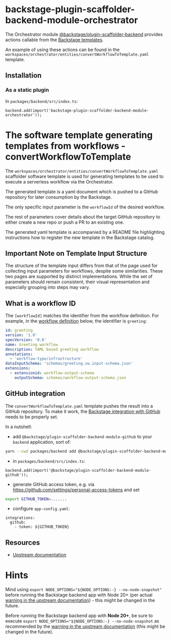 # backstage-plugin-scaffolder-backend-module-orchestrator

The Orchestrator module [@backstage/plugin-scaffolder-backend](https://www.npmjs.com/package/@backstage/plugin-scaffolder-backend) provides actions callable from the [Backstage templates](https://backstage.io/docs/features/software-templates/).

An example of using these actions can be found in the `workspaces/orchestrator/entities/convertWorkflowToTemplate.yaml` template.

## Installation

### As a static plugin

In `packages/backend/src/index.ts`:

```
backend.add(import('backstage-plugin-scaffolder-backend-module-orchestrator'));
```

# The software template generating templates from workflows - convertWorkflowToTemplate

The `workspaces/orchestrator/entities/convertWorkflowToTemplate.yaml` scaffolder software template is used for generating templates to be used to execute a serverless workflow via the Orchestrator.

The generated template is a yaml document which is pushed to a GitHub repository for later consumption by the Backstage.

The only specific input parameter is the `workflowId` of the desired workflow.

The rest of parameters cover details about the target GitHub repository to either create a new repo or push a PR to an existing one.

The generated yaml template is accompanied by a README file highlighting instructions how to register the new template in the Backstage catalog.

## Important Note on Template Input Structure

The structure of the template input differs from that of the page used for collecting input parameters for workflows, despite some similarities. These two pages are supported by distinct implementations. While the set of parameters should remain consistent, their visual representation and especially grouping into steps may vary.

## What is a workflow ID

The `[workflowId]` matches the identifier from the workflow definition.
For example, in the [workflow definition](https://github.com/rhdhorchestrator/serverless-workflows/blob/main/workflows/greeting/greeting.sw.yaml) below, the identifier is `greeting`:

```yaml greeting.sw.yaml
id: greeting
version: '1.0'
specVersion: '0.8'
name: Greeting workflow
description: YAML based greeting workflow
annotations:
  - 'workflow-type/infrastructure'
dataInputSchema: 'schemas/greeting.sw.input-schema.json'
extensions:
  - extensionid: workflow-output-schema
    outputSchema: schemas/workflow-output-schema.json
```

## GitHub integration

The `convertWorkflowToTemplate.yaml` template pushes the result into a GitHub repository.
To make it work, the [Backstage integration with GitHub](https://backstage.io/docs/integrations/github/locations) needs to be properly set.

In a nutshell:

- add `@backstage/plugin-scaffolder-backend-module-github` to your `backend` application, sort of:

```bash
yarn --cwd packages/backend add @backstage/plugin-scaffolder-backend-module-github
```

- in `packages/backend/src/index.ts`:

```
backend.add(import('@backstage/plugin-scaffolder-backend-module-github'));
```

- generate GitHub access token, e.g. via https://github.com/settings/personal-access-tokens and set

```bash
export GITHUB_TOKEN=.......
```

- configure `app-config.yaml`:

```
integrations:
  github:
    - token: ${GITHUB_TOKEN}
```

## Resources

- [Upstream documentation](https://backstage.io/docs/features/software-templates/builtin-actions)

# Hints

Mind using `export NODE_OPTIONS="${NODE_OPTIONS:-} --no-node-snapshot"` before running the Backstage backend app with Node 20+ (per actual [warning in the upstream documentation](https://backstage.io/docs/features/software-templates/#getting-started)) - this might be changed in the future.

Before running the Backstage backend app with **Node 20+**, be sure to execute `export NODE_OPTIONS="${NODE_OPTIONS:-} --no-node-snapshot` as recommended by the [warning in the upstream documentation](https://backstage.io/docs/features/software-templates/#getting-started) (this might be changed in the future).
